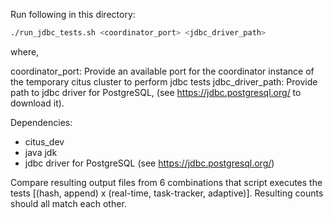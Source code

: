Run following in this directory:

```bash
./run_jdbc_tests.sh <coordinator_port> <jdbc_driver_path>
```

where,  

coordinator_port: Provide an available port for the coordinator instance of the temporary citus cluster to perform jdbc tests
jdbc_driver_path: Provide path to jdbc driver for PostgreSQL, (see https://jdbc.postgresql.org/ to download it).

Dependencies:
* citus_dev
* java jdk
* jdbc driver for PostgreSQL (see https://jdbc.postgresql.org/)

Compare resulting output files from 6 combinations that script executes the tests [(hash, append) x (real-time, task-tracker, adaptive)].
Resulting counts should all match each other.
